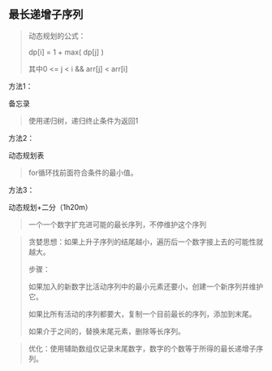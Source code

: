 ## 最长递增子序列

> 动态规划的公式：
>
> dp[i] = 1 + max( dp[j] )
>
> 其中0 <= j < i  && arr[j] < arr[i]

方法1：

备忘录

> 使用递归树，递归终止条件为返回1

方法2：

动态规划表

> for循环找前面符合条件的最小值。

方法3：

动态规划+二分（1h20m）

> 一个一个数字扩充进可能的最长序列，不停维护这个序列

> 贪婪思想：如果上升子序列的结尾越小，遍历后一个数字接上去的可能性就越大。
>
> 步骤：
>
> 如果加入的新数字比活动序列中的最小元素还要小，创建一个新序列并维护它。
>
> 如果比所有活动的序列都要大，复制一个目前最长的序列，添加到末尾。
>
> 如果介于之间的，替换末尾元素，删除等长序列。

> 优化：使用辅助数组仅记录末尾数字，数字的个数等于所得的最长递增子序列。
